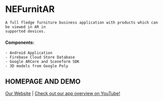 # NEFurnitAR

    A full fledge furniture business application with products which can be viewed in AR in 
    supported devices.

#### Components:

    - Android Application
    - Firebase Cloud Store Database
    - Google ARCore and Sceneform SDK
    - 3D models from Google Poly

 ## HOMEPAGE AND DEMO

[Our Website](https://nefurnitar.tordoide.com) | 
[Check out our app overview on YouTube!](https://www.youtube.com/watch?v=k_SF1qoTpvU)